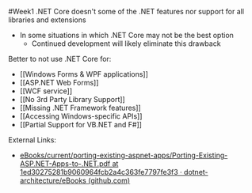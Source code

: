 #Week1 
.NET Core doesn't some of the .NET features nor support for all libraries and extensions
- In some situations in which .NET Core may not be the best option
	- Continued development will likely eliminate this drawback

Better to not use .NET Core for:
- [[Windows Forms & WPF applications]]
- [[ASP.NET Web Forms]]
- [[WCF service]]
- [[No 3rd Party Library Support]]
- [[Missing .NET Framework features]]
- [[Accessing Windows-specific APIs]]
- [[Partial Support for VB.NET and F#]]

External Links:
- [eBooks/current/porting-existing-aspnet-apps/Porting-Existing-ASP.NET-Apps-to-.NET.pdf at 1ed30275281b9060964fcb2a4c363fe7797fe3f3 · dotnet-architecture/eBooks (github.com)](https://github.com/dotnet-architecture/eBooks/blob/1ed30275281b9060964fcb2a4c363fe7797fe3f3/current/porting-existing-aspnet-apps/Porting-Existing-ASP.NET-Apps-to-.NET.pdf)